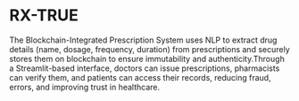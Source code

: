 # RX-TRUE
 The Blockchain-Integrated Prescription System uses NLP to extract drug details (name, dosage, frequency, duration) from prescriptions and securely stores them on blockchain to ensure immutability and authenticity.Through a Streamlit-based interface, doctors can issue prescriptions, pharmacists can verify them, and patients can access their records, reducing fraud, errors, and improving trust in healthcare.
